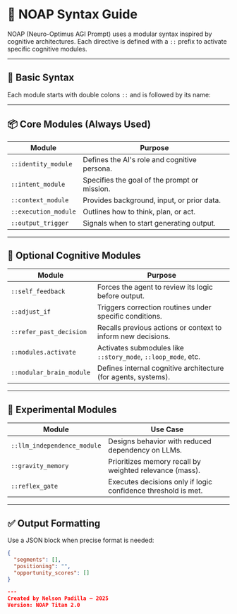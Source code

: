 # 🧠 NOAP Syntax Guide

NOAP (Neuro-Optimus AGI Prompt) uses a modular syntax inspired by cognitive architectures. Each directive is defined with a `::` prefix to activate specific cognitive modules.

---

## 🔣 Basic Syntax

Each module starts with double colons `::` and is followed by its name:


---

## 📦 Core Modules (Always Used)

| Module               | Purpose                                         |
|----------------------|-------------------------------------------------|
| `::identity_module`   | Defines the AI's role and cognitive persona.    |
| `::intent_module`     | Specifies the goal of the prompt or mission.   |
| `::context_module`    | Provides background, input, or prior data.     |
| `::execution_module`  | Outlines how to think, plan, or act.           |
| `::output_trigger`    | Signals when to start generating output.       |

---

## 🧠 Optional Cognitive Modules

| Module                 | Purpose                                                           |
|------------------------|-------------------------------------------------------------------|
| `::self_feedback`       | Forces the agent to review its logic before output.              |
| `::adjust_if`           | Triggers correction routines under specific conditions.          |
| `::refer_past_decision` | Recalls previous actions or context to inform new decisions.     |
| `::modules.activate`    | Activates submodules like `::story_mode`, `::loop_mode`, etc.     |
| `::modular_brain_module`| Defines internal cognitive architecture (for agents, systems).   |

---

## 🧪 Experimental Modules

| Module                 | Use Case                                                         |
|------------------------|-------------------------------------------------------------------|
| `::llm_independence_module` | Designs behavior with reduced dependency on LLMs.             |
| `::gravity_memory`          | Prioritizes memory recall by weighted relevance (mass).       |
| `::reflex_gate`             | Executes decisions only if logic confidence threshold is met. |

---

## ✅ Output Formatting

Use a JSON block when precise format is needed:

```json
{
  "segments": [],
  "positioning": "",
  "opportunity_scores": []
}

---
Created by Nelson Padilla — 2025
Version: NOAP Titan 2.0
